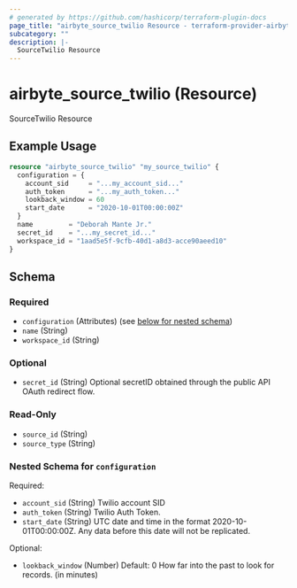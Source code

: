 ```yaml
---
# generated by https://github.com/hashicorp/terraform-plugin-docs
page_title: "airbyte_source_twilio Resource - terraform-provider-airbyte"
subcategory: ""
description: |-
  SourceTwilio Resource
---
```


# airbyte_source_twilio (Resource)

SourceTwilio Resource

## Example Usage

```terraform
resource "airbyte_source_twilio" "my_source_twilio" {
  configuration = {
    account_sid     = "...my_account_sid..."
    auth_token      = "...my_auth_token..."
    lookback_window = 60
    start_date      = "2020-10-01T00:00:00Z"
  }
  name         = "Deborah Mante Jr."
  secret_id    = "...my_secret_id..."
  workspace_id = "1aad5e5f-9cfb-40d1-a8d3-acce90aeed10"
}
```

<!-- schema generated by tfplugindocs -->
## Schema

### Required

- `configuration` (Attributes) (see [below for nested schema](#nestedatt--configuration))
- `name` (String)
- `workspace_id` (String)

### Optional

- `secret_id` (String) Optional secretID obtained through the public API OAuth redirect flow.

### Read-Only

- `source_id` (String)
- `source_type` (String)

<a id="nestedatt--configuration"></a>
### Nested Schema for `configuration`

Required:

- `account_sid` (String) Twilio account SID
- `auth_token` (String) Twilio Auth Token.
- `start_date` (String) UTC date and time in the format 2020-10-01T00:00:00Z. Any data before this date will not be replicated.

Optional:

- `lookback_window` (Number) Default: 0
How far into the past to look for records. (in minutes)


